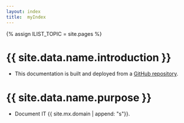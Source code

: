 ```yaml
---
layout: index
title:  myIndex
---
```

[link]:        #
[repo_source]: #


<!-- define var -->
{% assign lLIST_TOPIC         = site.pages %}

# {{ site.data.name.introduction }}
- This documentation is built and deployed from a [GitHub repository][repo_source].

# {{ site.data.name.purpose }}
- Document IT {{ site.mx.domain | append: "s"}}.

